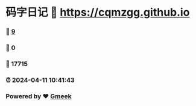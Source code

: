 # 码字日记 :link: https://cqmzgg.github.io 
### :page_facing_up: [9](https://cqmzgg.github.io/tag.html) 
### :speech_balloon: 0 
### :hibiscus: 17715 
### :alarm_clock: 2024-04-11 10:41:43 
### Powered by :heart: [Gmeek](https://github.com/Meekdai/Gmeek)
